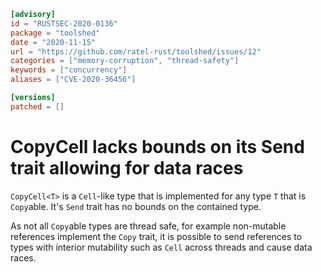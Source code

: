 ```toml
[advisory]
id = "RUSTSEC-2020-0136"
package = "toolshed"
date = "2020-11-15"
url = "https://github.com/ratel-rust/toolshed/issues/12"
categories = ["memory-corruption", "thread-safety"]
keywords = ["concurrency"]
aliases = ["CVE-2020-36456"]

[versions]
patched = []
```

# CopyCell lacks bounds on its Send trait allowing for data races

`CopyCell<T>` is a `Cell`-like type that is implemented for any type `T` that
is `Copy`able. It's `Send` trait has no bounds on the contained type.

As not all `Copy`able types are thread safe, for example non-mutable references
implement the `Copy` trait, it is possible to send references to types with
interior mutability such as `Cell` across threads and cause data races.
